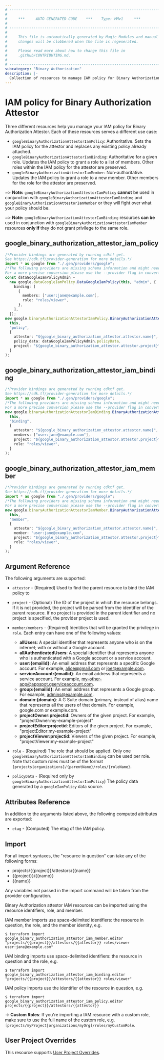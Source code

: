 ```yaml
---
# ----------------------------------------------------------------------------
#
#     ***     AUTO GENERATED CODE    ***    Type: MMv1     ***
#
# ----------------------------------------------------------------------------
#
#     This file is automatically generated by Magic Modules and manual
#     changes will be clobbered when the file is regenerated.
#
#     Please read more about how to change this file in
#     .github/CONTRIBUTING.md.
#
# ----------------------------------------------------------------------------
subcategory: "Binary Authorization"
description: |-
  Collection of resources to manage IAM policy for Binary Authorization Attestor
---
```


# IAM policy for Binary Authorization Attestor

Three different resources help you manage your IAM policy for Binary Authorization Attestor. Each of these resources serves a different use case:

* `googleBinaryAuthorizationAttestorIamPolicy`: Authoritative. Sets the IAM policy for the attestor and replaces any existing policy already attached.
* `googleBinaryAuthorizationAttestorIamBinding`: Authoritative for a given role. Updates the IAM policy to grant a role to a list of members. Other roles within the IAM policy for the attestor are preserved.
* `googleBinaryAuthorizationAttestorIamMember`: Non-authoritative. Updates the IAM policy to grant a role to a new member. Other members for the role for the attestor are preserved.

\~> **Note:** `googleBinaryAuthorizationAttestorIamPolicy` **cannot** be used in conjunction with `googleBinaryAuthorizationAttestorIamBinding` and `googleBinaryAuthorizationAttestorIamMember` or they will fight over what your policy should be.

\~> **Note:** `googleBinaryAuthorizationAttestorIamBinding` resources **can be** used in conjunction with `googleBinaryAuthorizationAttestorIamMember` resources **only if** they do not grant privilege to the same role.

## google\_binary\_authorization\_attestor\_iam\_policy

```typescript
/*Provider bindings are generated by running cdktf get.
See https://cdk.tf/provider-generation for more details.*/
import * as google from "./.gen/providers/google";
/*The following providers are missing schema information and might need manual adjustments to synthesize correctly: google.
For a more precise conversion please use the --provider flag in convert.*/
const dataGoogleIamPolicyAdmin =
  new google.dataGoogleIamPolicy.DataGoogleIamPolicy(this, "admin", {
    binding: [
      {
        members: ["user:jane@example.com"],
        role: "roles/viewer",
      },
    ],
  });
new google.binaryAuthorizationAttestorIamPolicy.BinaryAuthorizationAttestorIamPolicy(
  this,
  "policy",
  {
    attestor: "${google_binary_authorization_attestor.attestor.name}",
    policy_data: dataGoogleIamPolicyAdmin.policyData,
    project: "${google_binary_authorization_attestor.attestor.project}",
  }
);

```

## google\_binary\_authorization\_attestor\_iam\_binding

```typescript
/*Provider bindings are generated by running cdktf get.
See https://cdk.tf/provider-generation for more details.*/
import * as google from "./.gen/providers/google";
/*The following providers are missing schema information and might need manual adjustments to synthesize correctly: google.
For a more precise conversion please use the --provider flag in convert.*/
new google.binaryAuthorizationAttestorIamBinding.BinaryAuthorizationAttestorIamBinding(
  this,
  "binding",
  {
    attestor: "${google_binary_authorization_attestor.attestor.name}",
    members: ["user:jane@example.com"],
    project: "${google_binary_authorization_attestor.attestor.project}",
    role: "roles/viewer",
  }
);

```

## google\_binary\_authorization\_attestor\_iam\_member

```typescript
/*Provider bindings are generated by running cdktf get.
See https://cdk.tf/provider-generation for more details.*/
import * as google from "./.gen/providers/google";
/*The following providers are missing schema information and might need manual adjustments to synthesize correctly: google.
For a more precise conversion please use the --provider flag in convert.*/
new google.binaryAuthorizationAttestorIamMember.BinaryAuthorizationAttestorIamMember(
  this,
  "member",
  {
    attestor: "${google_binary_authorization_attestor.attestor.name}",
    member: "user:jane@example.com",
    project: "${google_binary_authorization_attestor.attestor.project}",
    role: "roles/viewer",
  }
);

```

## Argument Reference

The following arguments are supported:

*   `attestor` - (Required) Used to find the parent resource to bind the IAM policy to

*   `project` - (Optional) The ID of the project in which the resource belongs.
    If it is not provided, the project will be parsed from the identifier of the parent resource. If no project is provided in the parent identifier and no project is specified, the provider project is used.

*   `member/members` - (Required) Identities that will be granted the privilege in `role`.
    Each entry can have one of the following values:
    * **allUsers**: A special identifier that represents anyone who is on the internet; with or without a Google account.
    * **allAuthenticatedUsers**: A special identifier that represents anyone who is authenticated with a Google account or a service account.
    * **user:{emailid}**: An email address that represents a specific Google account. For example, alice@gmail.com or joe@example.com.
    * **serviceAccount:{emailid}**: An email address that represents a service account. For example, my-other-app@appspot.gserviceaccount.com.
    * **group:{emailid}**: An email address that represents a Google group. For example, admins@example.com.
    * **domain:{domain}**: A G Suite domain (primary, instead of alias) name that represents all the users of that domain. For example, google.com or example.com.
    * **projectOwner:projectid**: Owners of the given project. For example, "projectOwner:my-example-project"
    * **projectEditor:projectid**: Editors of the given project. For example, "projectEditor:my-example-project"
    * **projectViewer:projectid**: Viewers of the given project. For example, "projectViewer:my-example-project"

*   `role` - (Required) The role that should be applied. Only one
    `googleBinaryAuthorizationAttestorIamBinding` can be used per role. Note that custom roles must be of the format
    `[projects|organizations]/{parentName}/roles/{roleName}`.

*   `policyData` - (Required only by `googleBinaryAuthorizationAttestorIamPolicy`) The policy data generated by
    a `googleIamPolicy` data source.

## Attributes Reference

In addition to the arguments listed above, the following computed attributes are
exported:

* `etag` - (Computed) The etag of the IAM policy.

## Import

For all import syntaxes, the "resource in question" can take any of the following forms:

* projects/{{project}}/attestors/{{name}}
* {{project}}/{{name}}
* {{name}}

Any variables not passed in the import command will be taken from the provider configuration.

Binary Authorization attestor IAM resources can be imported using the resource identifiers, role, and member.

IAM member imports use space-delimited identifiers: the resource in question, the role, and the member identity, e.g.

```console
$ terraform import google_binary_authorization_attestor_iam_member.editor "projects/{{project}}/attestors/{{attestor}} roles/viewer user:jane@example.com"
```

IAM binding imports use space-delimited identifiers: the resource in question and the role, e.g.

```console
$ terraform import google_binary_authorization_attestor_iam_binding.editor "projects/{{project}}/attestors/{{attestor}} roles/viewer"
```

IAM policy imports use the identifier of the resource in question, e.g.

```console
$ terraform import google_binary_authorization_attestor_iam_policy.editor projects/{{project}}/attestors/{{attestor}}
```

\-> **Custom Roles**: If you're importing a IAM resource with a custom role, make sure to use the
full name of the custom role, e.g. `[projects/myProject|organizations/myOrg]/roles/myCustomRole`.

## User Project Overrides

This resource supports [User Project Overrides](https://registry.terraform.io/providers/hashicorp/google/latest/docs/guides/provider_reference#user_project_override).
